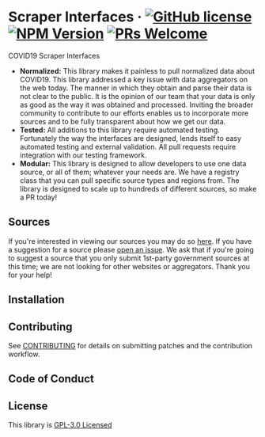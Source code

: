 # Scraper Interfaces &middot; [![GitHub license](https://img.shields.io/github/license/COVID19-FYI/scraper-interfaces)](https://github.com/COVID19-FYI/scraper-interfaces/blob/master/LICENSE) [![NPM Version](https://img.shields.io/npm/v/@covid19/scraper-interfaces?color=%230B7CBC)](https://www.npmjs.com/package/@covid19/scraper-interfaces) [![PRs Welcome](https://img.shields.io/badge/PRs-welcome-brightgreen.svg)](https://github.com/COVID19-FYI/scraper-interfaces/pulls)

COVID19 Scraper Interfaces

* **Normalized:** This library makes it painless to pull normalized data about COVID19. This library addressed a key issue
with data aggregators on the web today. The manner in which they obtain and parse their data is not clear to the public.
It is the opinion of our team that your data is only as good as the way it was obtained and processed. Inviting the broader community
to contribute to our efforts enables us to incorporate more sources and to be fully transparent about how we get our data.
* **Tested:** All additions to this library require automated testing. Fortunately the way the interfaces are designed, lends itself
to easy automated testing and external validation. All pull requests require integration with our testing framework.
* **Modular:** This library is designed to allow developers to use one data source, or all of them; whatever your needs are.
We have a registry class that you can pull specific source types and regions from. The library is designed to scale up to hundreds
of different sources, so make a PR today!

## Sources
If you're interested in viewing our sources you may do so [here](https://docs.google.com/spreadsheets/d/1Uw6RPRejs0lg-2F8VrWgY8ZX_8f4YHt38-KmJrXYcb0/edit?usp=sharing). If you have a suggestion for a source please [open an issue](https://github.com/COVID19-OSS/scraper-interfaces/issues/new). We ask that if you're going to suggest a source that you only submit 1st-party government sources at this time; we are not looking for other websites or aggregators. Thank you for your help!

## Installation

## Contributing

See [CONTRIBUTING](./CONTRIBUTING.md) for details on submitting patches and the contribution workflow.

## Code of Conduct

## License

This library is [GPL-3.0 Licensed](./LICENSE)
